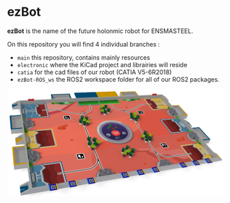 # ezBot

**ezBot** is the name of the future holonmic robot for ENSMASTEEL.

On this repository you will find 4 individual branches :

- `main` this repository, contains mainly resources
- `electronic` where the KiCad project and librairies will reside
- `catia` for the cad files of our robot (CATIA V5-6R2018)
- `ezBot-ROS_ws` the ROS2 workspace folder for all of our ROS2 packages.

![Competition Table](resources/Eurobot2024_Rules_CUP_FR_BETA_Images/3.png)
